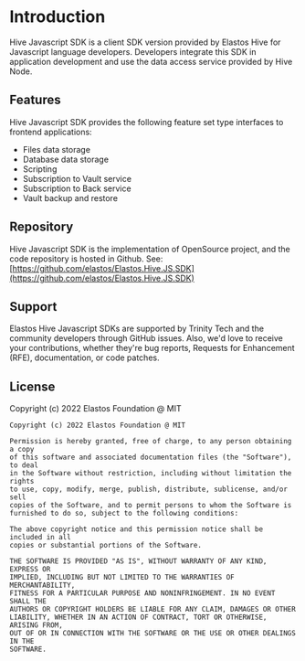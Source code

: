 # Introduction

Hive Javascript SDK is a client SDK version provided by Elastos Hive for Javascript language developers. Developers integrate this SDK in application development and use the data access service provided by Hive Node.

## Features

Hive Javascript SDK provides the following feature set type interfaces to frontend applications:

* Files data storage
* Database data storage
* Scripting
* Subscription to Vault service
* Subscription to Back service
* Vault backup and restore

## Repository

Hive Javascript SDK is the implementation of OpenSource project, and the code repository is hosted in Github. See: [https://github.com/elastos/Elastos.Hive.JS.SDK](https://github.com/elastos/Elastos.Hive.JS.SDK)

## Support

Elastos Hive Javascript SDKs are supported by Trinity Tech and the community developers through GitHub issues. Also, we'd love to receive your contributions, whether they're bug reports, Requests for Enhancement (RFE), documentation, or code patches.

## License

Copyright (c) 2022 Elastos Foundation @ MIT

```
Copyright (c) 2022 Elastos Foundation @ MIT

Permission is hereby granted, free of charge, to any person obtaining a copy
of this software and associated documentation files (the "Software"), to deal
in the Software without restriction, including without limitation the rights
to use, copy, modify, merge, publish, distribute, sublicense, and/or sell
copies of the Software, and to permit persons to whom the Software is
furnished to do so, subject to the following conditions:

The above copyright notice and this permission notice shall be included in all
copies or substantial portions of the Software.

THE SOFTWARE IS PROVIDED "AS IS", WITHOUT WARRANTY OF ANY KIND, EXPRESS OR
IMPLIED, INCLUDING BUT NOT LIMITED TO THE WARRANTIES OF MERCHANTABILITY,
FITNESS FOR A PARTICULAR PURPOSE AND NONINFRINGEMENT. IN NO EVENT SHALL THE
AUTHORS OR COPYRIGHT HOLDERS BE LIABLE FOR ANY CLAIM, DAMAGES OR OTHER
LIABILITY, WHETHER IN AN ACTION OF CONTRACT, TORT OR OTHERWISE, ARISING FROM,
OUT OF OR IN CONNECTION WITH THE SOFTWARE OR THE USE OR OTHER DEALINGS IN THE
SOFTWARE.
```
